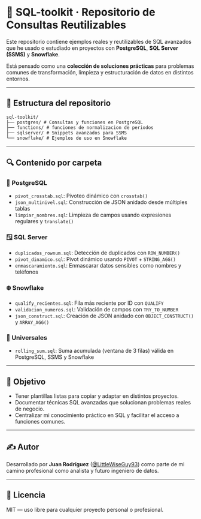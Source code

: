 # 🧠 SQL-toolkit · Repositorio de Consultas Reutilizables

Este repositorio contiene ejemplos reales y reutilizables de SQL avanzados que he usado o estudiado en proyectos con **PostgreSQL**, **SQL Server (SSMS)** y **Snowflake**.

Está pensado como una **colección de soluciones prácticas** para problemas comunes de transformación, limpieza y estructuración de datos en distintos entornos.

---

## 📁 Estructura del repositorio


````
sql-toolkit/
├── postgres/ # Consultas y funciones en PostgreSQL
├── functions/ # funciones de normalizacion de periodos
├── sqlserver/ # Snippets avanzados para SSMS
└── snowflake/ # Ejemplos de uso en Snowflake
````
---

## 🔍 Contenido por carpeta

### 🐘 PostgreSQL

- `pivot_crosstab.sql`: Pivoteo dinámico con `crosstab()`
- `json_multinivel.sql`: Construcción de JSON anidado desde múltiples tablas
- `limpiar_nombres.sql`: Limpieza de campos usando expresiones regulares y `translate()`

### 🪟 SQL Server

- `duplicados_rownum.sql`: Detección de duplicados con `ROW_NUMBER()`
- `pivot_dinamico.sql`: Pivot dinámico usando `PIVOT` + `STRING_AGG()`
- `enmascaramiento.sql`: Enmascarar datos sensibles como nombres y teléfonos

### ❄️ Snowflake

- `qualify_recientes.sql`: Fila más reciente por ID con `QUALIFY`
- `validacion_numeros.sql`: Validación de campos con `TRY_TO_NUMBER`
- `json_construct.sql`: Creación de JSON anidado con `OBJECT_CONSTRUCT()` y `ARRAY_AGG()`

### 🔄 Universales

- `rolling_sum.sql`: Suma acumulada (ventana de 3 filas) válida en PostgreSQL, SSMS y Snowflake

---

## 📌 Objetivo

- Tener plantillas listas para copiar y adaptar en distintos proyectos.
- Documentar técnicas SQL avanzadas que solucionan problemas reales de negocio.
- Centralizar mi conocimiento práctico en SQL y facilitar el acceso a funciones comunes.

---

## ✍️ Autor

Desarrollado por **Juan Rodríguez** ([@LittleWiseGuy93](https://github.com/LittleWiseGuy93)) como parte de mi camino profesional como analista y futuro ingeniero de datos.

---

## 📄 Licencia

MIT — uso libre para cualquier proyecto personal o profesional.
